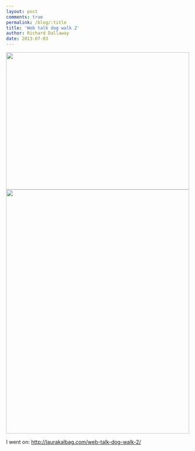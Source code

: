 ```yaml
---
layout: post
comments: true
permalink: /blog/:title
title: 'Web talk dog walk 2'
author: Richard Dallaway
date: 2013-07-03
---
```


<div><a href="//static.skitters.dallaway.com/IMG_20130703_095548.jpg"><img src="//static.skitters.dallaway.com/IMG_20130703_095548.jpg.500.jpg" width="500" height="375"/></a></div><div><a href="//static.skitters.dallaway.com/IMG_20130703_095452.jpg"><img src="//static.skitters.dallaway.com/IMG_20130703_095452.jpg.500.jpg" width="500" height="667"/></a></div>

I went on: http://laurakalbag.com/web-talk-dog-walk-2/
   
    

